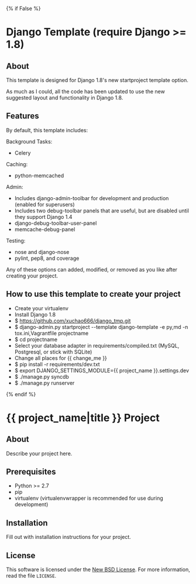 {% if False %}
# Django Template (require Django >= 1.8) #

## About ##

This template is designed for Django 1.8's new startproject template option.

As much as I could, all the code has been updated to use the new suggested layout
and functionality in Django 1.8.

## Features ##

By default, this template includes:

Background Tasks:

- Celery

Caching:

- python-memcached

Admin:

- Includes django-admin-toolbar for development and production (enabled for superusers)
- Includes two debug-toolbar panels that are useful, but are disabled until they support Django 1.4
 - django-debug-toolbar-user-panel
 - memcache-debug-panel

Testing:

- nose and django-nose
- pylint, pep8, and coverage

Any of these options can added, modified, or removed as you like after creating your project.

## How to use this template to create your project ##

- Create your virtualenv
- Install Django 1.8
- $ https://github.com/xuchao666/django_tmp.git
- $ django-admin.py startproject --template django-template -e py,md -n tox.ini,Vagrantfile projectname
- $ cd projectname
- Select your database adapter in requirements/compiled.txt (MySQL, Postgresql, or stick with SQLite)
- Change all places for {{ change_me }}
- $ pip install -r requirements/dev.txt
- $ export DJANGO_SETTINGS_MODULE={{ project_name }}.settings.dev
- $ ./manage.py syncdb
- $ ./manage.py runserver

{% endif %}
# {{ project_name|title }} Project #

## About ##

Describe your project here.

## Prerequisites ##

- Python >= 2.7
- pip
- virtualenv (virtualenvwrapper is recommended for use during development)

## Installation ##

Fill out with installation instructions for your project.


License
-------
This software is licensed under the [New BSD License][BSD]. For more
information, read the file ``LICENSE``.

[BSD]: http://opensource.org/licenses/BSD-3-Clause
